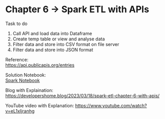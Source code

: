 
# Chapter 6 -> Spark ETL with APIs

Task to do 
1. Call API and load data into Dataframe 
2. Create temp table or view and analyse data 
3. Filter data and store into CSV format on file server
4. Filter data and store into JSON format

Reference:<br/>
https://api.publicapis.org/entries

Solution Notebook:<br/>
[Spark Notebook](chapter6.ipynb)

Blog with Explaination: <br/>
https://developershome.blog/2023/03/18/spark-etl-chapter-6-with-apis/

YouTube video with Explanation:
https://www.youtube.com/watch?v=eL1xIjranhg
